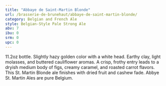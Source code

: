 ```yaml
---
title: "Abbaye de Saint-Martin Blonde"
url: /brasserie-de-brunehaut/abbaye-de-saint-martin-blonde/
category: Belgian and French Ale
style: Belgian-Style Pale Strong Ale
abv: 7
ibu: 0
srm: 0
upc: 0
---
```

11.2oz bottle.  Slightly hazy golden color with a white head. Earthy clay, light molasses, and buttered cauliflower aromas. A crisp, frothy entry leads to a dryish medium body of figs, creamy caramel, and roasted carrot flavors. This St. Martin Blonde ale finishes with dried fruit and cashew fade.
Abbye St. Martin Ales are pure Belgium.
